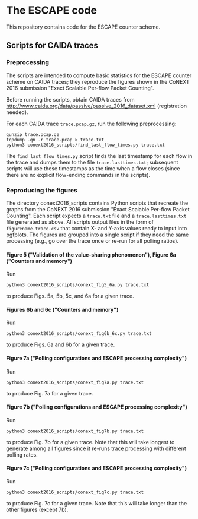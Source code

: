 # The ESCAPE code

This repository contains code for the ESCAPE counter scheme.

## Scripts for CAIDA traces

### Preprocessing

The scripts are intended to compute basic statistics for the ESCAPE counter scheme on CAIDA traces; they reproduce the figures shown in the CoNEXT 2016 submission "Exact Scalable Per-flow Packet Counting".

Before running the scripts, obtain CAIDA traces from http://www.caida.org/data/passive/passive_2016_dataset.xml (registration needed).

For each CAIDA trace `trace.pcap.gz`, run the following preprocessing:
```
gunzip trace.pcap.gz
tcpdump -qn -r trace.pcap > trace.txt
python3 conext2016_scripts/find_last_flow_times.py trace.txt
```

The `find_last_flow_times.py` script finds the last timestamp for each flow in the trace and dumps them to the file `trace.lasttimes.txt`; subsequent scripts will use these timestamps as the time when a flow closes (since there are no explicit flow-ending commands in the scripts).

### Reproducing the figures

The directory conext2016_scripts contains Python scripts that recreate the graphs from the CoNEXT 2016 submission "Exact Scalable Per-flow Packet Counting". Each script expects a `trace.txt` file and a `trace.lasttimes.txt` file generated as above. All scripts output files in the form of `figurename.trace.csv` that contain X- and Y-axis values ready to input into pgfplots. The figures are grouped into a single script if they need the same processing (e.g., go over the trace once or re-run for all polling ratios).

#### Figure 5 ("Validation of the value-sharing phenomenon"), Figure 6a ("Counters and memory")

Run
```
python3 conext2016_scripts/conext_fig5_6a.py trace.txt
```
to produce Figs. 5a, 5b, 5c, and 6a for a given trace.

#### Figures 6b and 6c ("Counters and memory")

Run
```
python3 conext2016_scripts/conext_fig6b_6c.py trace.txt
```
to produce Figs. 6a and 6b for a given trace.

#### Figure 7a ("Polling configurations and ESCAPE processing complexity")

Run
```
python3 conext2016_scripts/conext_fig7a.py trace.txt
```
to produce Fig. 7a for a given trace.


#### Figure 7b ("Polling configurations and ESCAPE processing complexity")

Run
```
python3 conext2016_scripts/conext_fig7b.py trace.txt
```
to produce Fig. 7b for a given trace. Note that this will take longest to generate among all figures since it re-runs trace processing with different polling rates.

#### Figure 7c ("Polling configurations and ESCAPE processing complexity")

Run
```
python3 conext2016_scripts/conext_fig7c.py trace.txt
```
to produce Fig. 7c for a given trace. Note that this will take longer than the other figures (except 7b).

